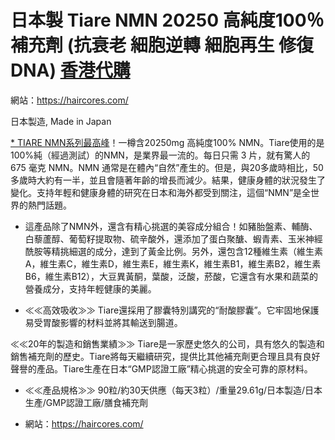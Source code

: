 # 日本製 Tiare NMN 20250 高純度100％ 補充劑 (抗衰老 細胞逆轉 細胞再生 修復DNA) [香港代購](https://haircores.com/)

網站：https://haircores.com/

日本製造, Made in Japan

[* TIARE NMN系列最高峰](https://haircores.com/product/%e6%97%a5%e6%9c%ac%e8%a3%bd-tiare-nmn-20250-%e9%ab%98%e7%b4%94%e5%ba%a6100%ef%bc%85-%e8%a3%9c%e5%85%85%e5%8a%91-%e6%8a%97%e8%a1%b0%e8%80%81-%e7%b4%b0%e8%83%9e%e9%80%86%e8%bd%89-%e7%b4%b0%e8%83%9e/)！一樽含20250mg 高純度100% NMN。Tiare使用的是100%純（經過測試）的NMN，是業界最一流的。每日只需 3 片，就有驚人的 675 毫克 NMN。NMN 通常是在體內“自然”產生的。但是，與20多歲時相比，50多歲時大約有一半，並且會隨著年齡的增長而減少。結果，健康身體的狀況發生了變化。支持年輕和健康身體的研究在日本和海外都受到關注，這個“NMN”是全世界的熱門話題。

* 這產品除了NMN外，還含有精心挑選的美容成分組合！如豬胎盤素、輔酶、白藜蘆醇、葡萄籽提取物、硫辛酸外，還添加了蛋白聚醣、蝦青素、玉米神經酰胺等精挑細選的成分，達到了黃金比例。另外，還包含12種維生素（維生素A，維生素C，維生素D，維生素E，維生素K，維生素B1，維生素B2，維生素B6，維生素B12），大豆異黃酮，葉酸，泛酸，菸酸，它還含有水果和蔬菜的營養成分，支持年輕健康的美麗。

* ≪≪高效吸收≫≫ Tiare還採用了膠囊特別講究的“耐酸膠囊”。它牢固地保護易受胃酸影響的材料並將其輸送到腸道。

≪≪20年的製造和銷售業績≫≫ Tiare是一家歷史悠久的公司，具有悠久的製造和銷售補充劑的歷史。Tiare將每天繼續研究，提供比其他補充劑更合理且具有良好聲譽的產品。Tiare生產在日本“GMP認證工廠”精心挑選的安全可靠的原材料。

* ≪≪產品規格≫≫ 90粒/約30天供應（每天3粒）/重量29.61g/日本製造/日本生產/GMP認證工廠/膳食補充劑

* 網站：https://haircores.com/
